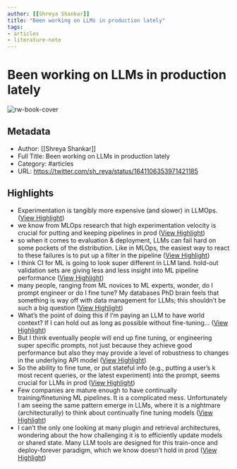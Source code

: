 ```yaml
---
author: [[Shreya Shankar]]
title: "Been working on LLMs in production lately"
tags: 
- articles
- literature-note
---
```

# Been working on LLMs in production lately

![rw-book-cover](https://pbs.twimg.com/profile_images/1342529111839944705/hzr44mb5_normal.jpg)

## Metadata
- Author: [[Shreya Shankar]]
- Full Title: Been working on LLMs in production lately
- Category: #articles
- URL: https://twitter.com/sh_reya/status/1641106353971421185

## Highlights
- Experimentation is tangibly more expensive (and slower) in LLMOps. ([View Highlight](https://read.readwise.io/read/01gwsvmz1arfcahqnkfr005hzy))
- we know from MLOps research that high experimentation velocity is crucial for putting and keeping pipelines in prod ([View Highlight](https://read.readwise.io/read/01gwsvnkee1t8384sqwnd3c2vp))
- so when it comes to evaluation & deployment, LLMs can fail hard on some pockets of the distribution. Like in MLOps, the easiest way to react to these failures is to put up a filter in the pipeline ([View Highlight](https://read.readwise.io/read/01gwsvpacknb871zfvfn8h32cd))
- I think CI for ML is going to look super different in LLM land. hold-out validation sets are giving less and less insight into ML pipeline performance ([View Highlight](https://read.readwise.io/read/01gwsvptwws1e7pz4qahrbhxn4))
- many people, ranging from ML novices to ML experts, wonder, do I prompt engineer or do I fine tune? My databases PhD brain feels that something is way off with data management for LLMs; this shouldn’t be such a big question ([View Highlight](https://read.readwise.io/read/01gwsvrbn4e8zqm9gmr75z5sg0))
- What’s the point of doing this if I’m paying an LLM to have world context? If I can hold out as long as possible without fine-tuning… ([View Highlight](https://read.readwise.io/read/01gwsvsa1bpemek9qr46amhjaa))
- But I think eventually people will end up fine tuning, or engineering super specific prompts, not just because they achieve good performance but also they may provide a level of robustness to changes in the underlying API model ([View Highlight](https://read.readwise.io/read/01gwsvsnwaxzejywvkz5jw87c6))
- So the ability to fine tune, or put stateful info (e.g., putting a user’s k most recent queries, or the latest experiment) into the prompt, seems crucial for LLMs in prod ([View Highlight](https://read.readwise.io/read/01gwsvt34d5k8m1e6s512frw2t))
- Few companies are mature enough to have continually training/finetuning ML pipelines. It is a complicated mess. Unfortunately I am seeing the same pattern emerge in LLMs, where it is a nightmare (architecturally) to think about continually fine tuning models ([View Highlight](https://read.readwise.io/read/01gwsvtg0b25fejc6b80enj15d))
- I can’t the only one looking at many plugin and retrieval architectures, wondering about the how challenging it is to efficiently update models or shared state. Many LLM tools are designed for this train-once and deploy-forever paradigm, which we know doesn’t hold in prod ([View Highlight](https://read.readwise.io/read/01gwsvtx658xj7b31k4mvmz31t))
